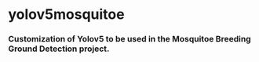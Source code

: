 # yolov5mosquitoe
### Customization of Yolov5 to be used in the Mosquitoe Breeding Ground Detection project.
